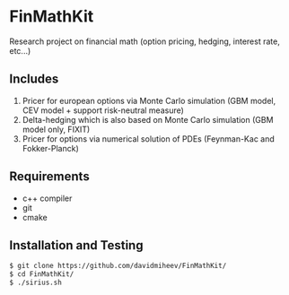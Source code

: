# FinMathKit
Research project on financial math (option pricing, hedging, interest rate, etc...)

## Includes
1. Pricer for european options via Monte Carlo simulation (GBM model, CEV model + support risk-neutral measure)
2. Delta-hedging which is also based on Monte Carlo simulation (GBM model only, FIXIT)
3. Pricer for options via numerical solution of PDEs (Feynman-Kac and Fokker-Planck)

## Requirements

* c++ compiler
* git
* cmake

## Installation and Testing
```sh
$ git clone https://github.com/davidmiheev/FinMathKit/
$ cd FinMathKit/
$ ./sirius.sh
```
